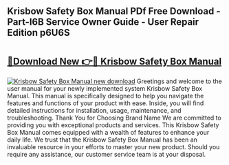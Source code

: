 ## Krisbow Safety Box Manual PDf Free Download - Part-I6B Service Owner Guide - User Repair Edition p6U6S

# <h2><a href="http://bc12120.oget.top/?id=Krisbow+Safety+Box+Manual">🔗Download New 👉🔴 Krisbow Safety Box Manual</a></h2>

[![Krisbow Safety Box Manual new download](https://i.imgur.com/5g1atiW.png)](http://bc12120.oget.top/?id=Krisbow+Safety+Box+Manual)
Greetings and welcome to the user manual for your newly implemented system Krisbow Safety Box Manual. This manual is specifically designed to help you navigate the features and functions of your product with ease. Inside, you will find detailed instructions for installation, usage, maintenance, and troubleshooting. Thank You for Choosing Brand Name We are committed to providing you with exceptional products and services. This Krisbow Safety Box Manual comes equipped with a wealth of features to enhance your daily life. We trust that the Krisbow Safety Box Manual has been an invaluable resource in your efforts to master your new product. Should you require any assistance, our customer service team is at your disposal.
